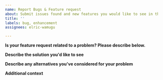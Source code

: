 ```yaml
---
name: Report Bugs & Feature request
about: Submit issues found and new features you would like to see in this project
title: ''
labels: bug, enhancement
assignees: elric-wamugu

---
```


**Is your feature request related to a problem? Please describe below.**
<!--(A clear and concise description of what the problem is. Eg. I'm always frustrated when [...])-->

**Describe the solution you'd like to see**
<!--(A clear and concise description of what you want to happen.)-->

**Describe any alternatives you've considered for your problem**
<!--(A clear and concise description of any alternative solutions or features you've considered.)-->

**Additional context**
<!--(Add any other context or screenshots about the feature request or bug report here)-->
